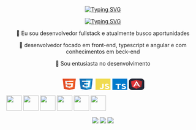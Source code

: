 <p align="center">

   <a href="https://git.io/typing-svg">
    <img src="https://readme-typing-svg.demolab.com?font=Fira+Code&weight=600&size=25&pause=1000&color=ffffff&random=false&width=435&height=40&lines=Ol%C3%A1%2C+Que+bom+ter+você+aqui!+%E2%98%95%F0%9F%92%BB%F0%9F%8C%9" alt="Typing SVG">
  </a>
</p>

<p align="center">

   <a href="https://git.io/typing-svg">
    <img src="https://readme-typing-svg.demolab.com?font=Fira+Code&weight=600&size=25&pause=1000&color=ffffff&random=false&width=435&height=40&lines=Bem-vindo+ao+meu +espaço+%E2%98%95%F0%9F%92%BB%F0%9F%8C%9" alt="Typing SVG">
  </a>
</p>





<div align="center">



  
🔭 Eu sou desenvolvedor fullstack e atualmente busco aportunidades



🌱 desenvolvedor focado em front-end, typescript e angular e com conhecimentos em beck-end

💬 Sou entusiasta no desenvolvimento 


</div>

    
  <div style="display: inline_block" align="center"><br>

  <img align="center" alt="HTML" height="30" width="40" src="https://raw.githubusercontent.com/devicons/devicon/master/icons/html5/html5-original.svg" width="40" height="40" >
  <img align="center" alt="CSS" height="30" width="40" src="https://raw.githubusercontent.com/devicons/devicon/master/icons/css3/css3-original.svg"  width="40" height="40">
  <img align="center" alt="Js" height="30" width="40" src="https://raw.githubusercontent.com/devicons/devicon/master/icons/javascript/javascript-plain.svg"  width="40" height="40">
  <img align="center" alt="TypeScript" height="30" width="40" src="https://raw.githubusercontent.com/devicons/devicon/master/icons/typescript/typescript-plain.svg">
  <img align="center" alt="Angular" height="30" width="40" src="https://raw.githubusercontent.com/tandpfun/skill-icons/65dea6c4eaca7da319e552c09f4cf5a9a8dab2c8/icons/Angular-Dark.svg">

  
<p align="left">
  <img src="https://cdn.jsdelivr.net/gh/devicons/devicon/icons/html5/html5-original.svg" width="40" height="40"/>
  <img src="https://cdn.jsdelivr.net/gh/devicons/devicon/icons/css3/css3-original.svg" width="40" height="40"/>
  <img src="https://cdn.jsdelivr.net/gh/devicons/devicon/icons/javascript/javascript-original.svg" width="40" height="40"/>
  <img src="https://cdn.jsdelivr.net/gh/devicons/devicon/icons/typescript/typescript-original.svg" width="40" height="40"/>
  <img src="https://cdn.jsdelivr.net/gh/devicons/devicon/icons/angularjs/angularjs-original.svg" width="40" height="40"/>
  <img src="https://cdn.jsdelivr.net/gh/devicons/devicon/icons/nodejs/nodejs-original.svg" width="40" height="40"/>
</p>

 




  
</div>

  <p></p>
  <div align="center"> 
  <a href="https://www.instagram.com/j_rodrgg/"><img src="https://img.shields.io/badge/-Instagram-%23E4405F?style=for-the-badge&logo=instagram&logoColor=white"></a>
  <a href="https://www.linkedin.com/in/jonas-rodrigues050297/"><img src="https://img.shields.io/badge/LinkedIn-0077B5?style=for-the-badge&logo=linkedin&logoColor=white"/></a>
  <a href="mexylemphotos@gmail.com"><img src="https://img.shields.io/badge/Gmail-EA4335?style=for-the-badge&logo=gmail&logoColor=white"/></a>

                                                    
</div>
